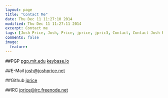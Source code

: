 ```yaml
---
layout: page
title: "Contact Me"
date: Thu Dec 11 11:27:10 2014 
modified: Thu Dec 11 11:27:11 2014
excerpt: Contact me
tags: [Josh Price, Josh, Price, jprice, jpric3, Contact, Contact Josh Price, Contact jprice]
comments: false
image:
  feature:
---
```


##PGP
    <span class="fa-key"></span>[pgp.mit.edu](http://pgp.mit.edu/pks/lookup?op=vindex&search=0x80DF27E73C6C3A05)
    [keybase.io](http://keybase.io/jprice)

##E-Mail
    <span class="fa-envelope"></span>josh@joshprice.net


##Github
    <span class="fa-github"></span>[jprice](https://www.github.com/jprice)

##IRC
    <span class="fa-code"></span>[jprice@irc.freenode.net](irc://irc.freenode.net)

